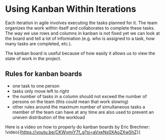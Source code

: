 # Using Kanban Within Iterations
Each iteration in agile involves executing the tasks planned for it. The team organizes the work
within itself and collaborates to complete these tasks. The way we use rows and columns 
in kanban is not fixed yet we can look at the board and tell a lot of information 
(e.g. who is assigned to a task, how many tasks are completed, etc.).

The kanban board is useful because of how easily it allows us to view the state of work in the project.

## Rules for kanban boards
- one task to one person
- tasks only move left to right
- the number of tasks in a column should not exceed the number of persons on the team (this could mean that work slowing)
- other rules around the maximum number of simultaneous tasks a member of the team can have at any time are also used to prevent an uneven distribution of the workload

Here is a video on how to properly do kanban boards by Eric Brechner:
!video{{https://youtu.be/CKWvmiY7f_g?si=aVxeNx0XAoZXw5hZ}}
